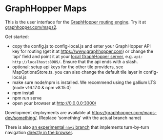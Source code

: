 # GraphHopper Maps

This is the user interface for the [GraphHopper routing engine](https://github.com/graphhopper/graphhopper). 
Try it at [graphhopper.com/maps2](https://graphhopper.com/maps2/).

Get started:

 * copy the config.js to config-local.js and enter your GraphHopper API key for routing (get it at https://www.graphhopper.com)
   or change the 'api' field and point it at your [local GraphHopper server](https://github.com/graphhopper/graphhopper), e.g. `api: http://localhost:8989/`. Ensure that the api ends with a slash.
 * optional: setup api keys for the other tile providers, see MapOptionsStore.ts. you can also change the default tile layer in config-local.js
 * make sure node/npm is installed. We recommend using the gallium LTS (node v16.17.0 & npm v8.15.0)
 * npm install
 * npm run serve
 * open your browser at http://0.0.0.0:3000/

Development deployments are available at https://graphhopper.com/maps-dev/something/. (Replace 'something' with the actual branch name) 

There is also [an experimental `navi` branch](https://github.com/graphhopper/graphhopper-maps/tree/navi) that implements turn-by-turn navigation [directly in the browser](https://navi.graphhopper.org).
